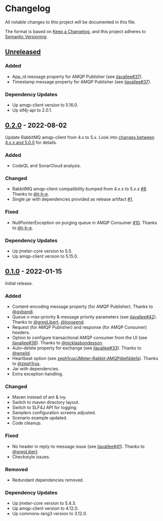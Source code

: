 # Changelog

All notable changes to this project will be documented in this file.

The format is based on [Keep a Changelog](https://keepachangelog.com/en/1.0.0/),
and this project adheres to [Semantic Versioning](https://semver.org/spec/v2.0.0.html).

## [Unreleased]

### Added

* App_id message property for AMQP Publisher (see [jlavallee#37](https://github.com/jlavallee/JMeter-Rabbit-AMQP/issues/37)).
* Timestamp message property for AMQP Publisher (see [jlavallee#37](https://github.com/jlavallee/JMeter-Rabbit-AMQP/issues/37)).

### Dependency Updates

* Up amqp-client version to 5.16.0.
* Up slf4j-api to 2.0.1.

## [0.2.0] - 2022-08-02

Update RabbitMQ amqp-client from 4.x to 5.x.
Look into [changes between 4.x.x and 5.0.0](https://github.com/rabbitmq/rabbitmq-java-client/releases/tag/v5.0.0) for details.

### Added

* CodeQL and SonarCloud analysis.

### Changed

* RabbitMQ amqp-client compatibility bumped from 4.x.x to 5.x.x [#8](https://github.com/aliesbelik/jmeter-amqp-plugin/pull/8). Thanks to [@t-h-e](https://github.com/t-h-e).
* Single jar with dependencies provided as release artifact [#1](https://github.com/aliesbelik/jmeter-amqp-plugin/pull/1).

### Fixed

* NullPointerException on purging queue in AMQP Consumer [#10](https://github.com/aliesbelik/jmeter-amqp-plugin/pull/10). Thanks to [@t-h-e](https://github.com/t-h-e).

### Dependency Updates

* Up jmeter-core version to 5.5.
* Up amqp-client version to 5.15.0.

## [0.1.0] - 2022-01-15

Initial release.

### Added

* Content-encoding message property (for AMQP Publisher). Thanks to [@gybandi](https://github.com/gybandi).
* Queue x-max-priority & message priority parameters (see [jlavallee#42](https://github.com/jlavallee/JMeter-Rabbit-AMQP/pull/42)). Thanks to [@gregLibert](https://github.com/gregLibert), [@looseend](https://github.com/looseend).
* Request (for AMQP Publisher) and response (for AMQP Consumer) headers.
* Option to configure transactional AMQP consumer from the UI (see [jlavallee#38](https://github.com/jlavallee/JMeter-Rabbit-AMQP/pull/38)). Thanks to [@nicklasbondesson](https://github.com/nicklasbondesson).
* Auto-delete property for exchange (see [jlavallee#33](https://github.com/jlavallee/JMeter-Rabbit-AMQP/pull/33)). Thanks to [@wneild](https://github.com/wneild).
* Heartbeat option (see [zeph1rus/JMeter-Rabbit-AMQP@efddefa](https://github.com/zeph1rus/JMeter-Rabbit-AMQP/commit/efddefad62aa54eed4a96dd4cc0b9fe2fb040e1a)). Thanks to [@zeph1rus](https://github.com/zeph1rus).
* Jar with dependencies.
* Extra exception handling.

### Changed

* Maven instead of ant & ivy.
* Switch to maven directory layout.
* Switch to SLF4J API for logging.
* Samplers configuration screens adjusted.
* Scenario example updated.
* Code cleanup.

### Fixed

* No header in reply-to message issue (see [jlavallee#41](https://github.com/jlavallee/JMeter-Rabbit-AMQP/issues/41)). Thanks to [@gregLibert](https://github.com/gregLibert).
* Checkstyle issues.

### Removed

* Redundant dependencies removed.

### Dependency Updates

* Up jmeter-core version to 5.4.3.
* Up amqp-client version to 4.12.0.
* Up commons-lang3 version to 3.12.0.

[Unreleased]: https://github.com/aliesbelik/jmeter-amqp-plugin/compare/v0.2.0...HEAD
[0.2.0]: https://github.com/aliesbelik/jmeter-amqp-plugin/releases/tag/v0.2.0
[0.1.0]: https://github.com/aliesbelik/jmeter-amqp-plugin/releases/tag/v0.1.0
